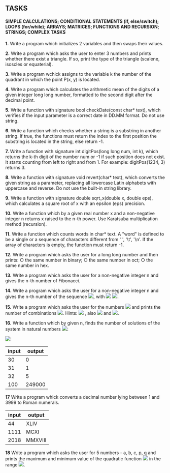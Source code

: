   ## TASKS
  #### SIMPLE CALCULATIONS; CONDITIONAL STATEMENTS (if, else/switch); LOOPS (for/while); ARRAYS; MATRICES; FUNCTIONS AND                    RECURSION; STRINGS; COMPLEX TASKS

**1.** Write a program which initializes 2 variables and then swaps their values.

**2.** Write a program which asks the user to enter 3 numbers and prints whether there exist a triangle. If so, print the type of the 
   triangle (scalene, isoscles or equaterial).
   
**3.** Write a program wchick assigns to the variable k the number of the quadrant in which the point P(x, y) is located.

**4.** Write a program which calculates the arithmetic mean of the digits of a given integer long long number, formatted to the second 
   digit after the decimal point.

**5.** Write a function with signature bool checkDate(const char* text), which verifies if the input parameter is a correct date in 
   DD.MM format. Do not use string.
   
**6.** Write a function which checks whether a string is а substring in another string. If true, the functions must return the index 
   to the first position the substring is located in the string, else return -1.
   
**7.** Write a function with signature int digitPos(long long num, int k), which returns the k-th digit of the number num or -1 if 
   such position does not exist. It starts counting from left to right and from 1. For example: digitPos(1234, 3) returns 3.
   
**8.** Write a function with signature void revert(char* text), which converts the given string as a parameter, replacing all 
   lowercase Latin alphabets with uppercase and reverse. Do not use the built-in string library.
   
**9.** Write a function with signature double sqrt_x(double x, double eps), which calculates a square root of x with an epsilon (eps) 
   precision.
   
**10.** Write a function which by a given real number x and a non-negative integer n returns x raised to the n-th power. Use Karatsuba
   multiplication method (recursion).

**11.** Write a function which counts words in char* text. A "word" is defined to be a single or a sequence of characters different from 
   ' ', '\t', '\n'. If the array of characters is empty, the function must return -1.
   
**12.** Write a program which asks the user for a long long number and then prints:
    ○ the same number in binary;
    ○ the same number in oct;
    ○ the same number in hex.

**13.** Write a program which asks the user for a non-negative integer n and gives the n-th number of Fibonacci.

**14.** Write a program which asks the user for a non-negative integer n and gives the n-th number of the sequence <img src="https://latex.codecogs.com/svg.latex?\Large&space;a_{n+2}=5a_{n+1}-6a_n+6^n">, with <img src="https://latex.codecogs.com/svg.latex?\Large&space;a_0=0"> <img src="https://latex.codecogs.com/svg.latex?\Large&space;a_1=1">.

**15.** Write a program which asks the user for the numbers <img src="https://latex.codecogs.com/svg.latex?\Large&space;0\leq{k}\leq{n}"> and prints the number of combinations <img src="https://latex.codecogs.com/svg.latex?\Large&space;\binom{n}{k}">. Hints: <img src="https://latex.codecogs.com/svg.latex?\Large&space;\binom{n}{k}=\frac{n!}{k!(n-k)!}=C_{n}^{k}"> , also <img src="https://latex.codecogs.com/svg.latex?\Large&space;C_{n}^{0}=C_{n}^{n}=1"> and <img src="https://latex.codecogs.com/svg.latex?\Large&space;C_{n}^{k}=C_{n-1}^{k}+C_{n-1}^{k-1}">.

**16.** Write a function which by given n, finds the number of solutions of the system in natural numbers <img src="https://latex.codecogs.com/svg.latex?\Large&space;\mathbb{N}\cup{0}">:

<img src="https://latex.codecogs.com/svg.latex?\Large&space;\left\{\begin{array}{l}x_1+x_2+x_3+x_4+x_5=n\\x_1<10\\10\leq{x_2}<30\\x_4>20\\x_5<30\end{array}\right."> 

input | output
------------ | -------------
30 | 0
31 | 1
32 | 5
100 | 249000

**17** Write a program whick converts a decimal number lying between 1 and 3999 to Roman numerals.

input | output
------------ | -------------
44 | XLIV
1111 | MCXI
2018 | MMXVIII

**18** Write a program which asks the user for 5 numbers - a, b, c, p, q and prints the maximum and minimum value of the quadratic function  <img src="https://latex.codecogs.com/svg.latex?\Large&space;f(x)=ax^2+bx+c">  in the range <img src="https://latex.codecogs.com/svg.latex?\Large&space;[p;q]">.
